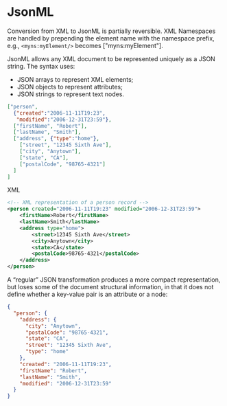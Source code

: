 # JsonML
Conversion from XML to JsonML is partially reversible. XML Namespaces are handled by prepending the element name with the namespace prefix, e.g., `<myns:myElement/>` becomes ["myns:myElement"].

JsonML allows any XML document to be represented uniquely as a JSON string. The syntax uses: 

* JSON arrays to represent XML elements;
* JSON objects to represent attributes;
* JSON strings to represent text nodes.

```JSON
["person",
  {"created":"2006-11-11T19:23",
   "modified":"2006-12-31T23:59"},
  ["firstName", "Robert"],
  ["lastName", "Smith"],
  ["address", {"type":"home"},
    ["street", "12345 Sixth Ave"],
    ["city", "Anytown"],
    ["state", "CA"],
    ["postalCode", "98765-4321"]
  ]
]
```

XML
```xml
<!-- XML representation of a person record -->
<person created="2006-11-11T19:23" modified="2006-12-31T23:59">
    <firstName>Robert</firstName>
    <lastName>Smith</lastName>
    <address type="home">
        <street>12345 Sixth Ave</street>
        <city>Anytown</city>
        <state>CA</state>
        <postalCode>98765-4321</postalCode>
    </address>
</person>
```

A “regular” JSON transformation produces a more compact representation, but loses some of the document structural information, in that it does not define whether a key-value pair is an attribute or a node: 
```json
{
  "person": {
    "address": {
      "city": "Anytown",
      "postalCode": "98765-4321",
      "state": "CA",
      "street": "12345 Sixth Ave",
      "type": "home"
    },
    "created": "2006-11-11T19:23",
    "firstName": "Robert",
    "lastName": "Smith",
    "modified": "2006-12-31T23:59"
  }
}
```
